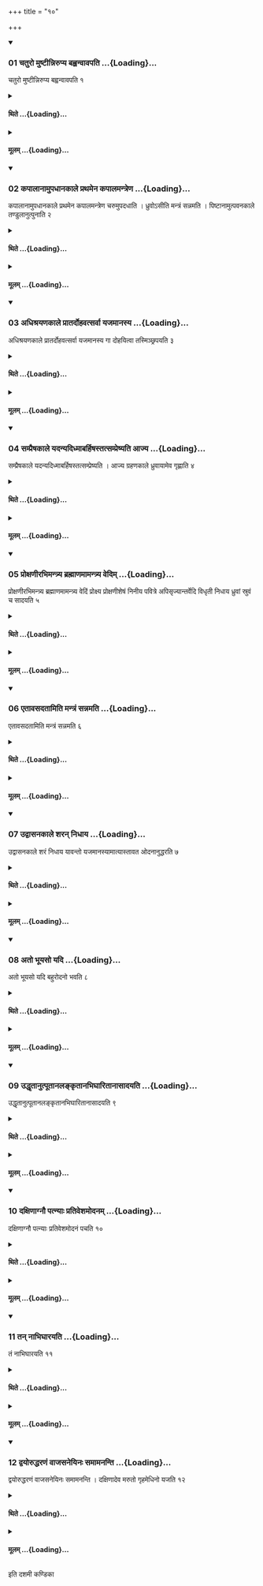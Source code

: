 +++
title = "१०"

+++

<div class="js_include" includetitle="true" newlevelforh1="3" unfilled url="/vedAH_yajuH/taittirIyam/sUtram/ApastambaH/shrautam/vishvAsa-prastutiH/08/10/01_chaturo_muShTInnirupya_bahvanvAvapati.md">
<details open><summary><h3>01 चतुरो मुष्टीन्निरुप्य बह्वन्वावपति ...{Loading}...</h3></summary>

चतुरो मुष्टीन्निरुप्य बह्वन्वावपति १
</details>
</div>
<div class="js_include collapsed" newlevelforh1="4" title="थिते" unfilled url="/vedAH_yajuH/taittirIyam/sUtram/ApastambaH/shrautam/thite/08/10/01_chaturo_muShTInnirupya_bahvanvAvapati.md">
<details><summary><h4>थिते ...{Loading}...</h4></summary>

चतुरो मुष्टीन्निरुप्य बह्वन्वावपति १
</details>
</div>
<div class="js_include collapsed" newlevelforh1="4" title="मूलम्" unfilled url="/vedAH_yajuH/taittirIyam/sUtram/ApastambaH/shrautam/mUlam/08/10/01_chaturo_muShTInnirupya_bahvanvAvapati.md">
<details><summary><h4>मूलम् ...{Loading}...</h4></summary>

चतुरो मुष्टीन्निरुप्य बह्वन्वावपति १
</details>
</div>
<div class="js_include" includetitle="true" newlevelforh1="3" unfilled url="/vedAH_yajuH/taittirIyam/sUtram/ApastambaH/shrautam/vishvAsa-prastutiH/08/10/02_kapAlAnAmupadhAnakAle_prathamena_kapAlamantreNa.md">
<details open><summary><h3>02 कपालानामुपधानकाले प्रथमेन कपालमन्त्रेण ...{Loading}...</h3></summary>

कपालानामुपधानकाले प्रथमेन कपालमन्त्रेण चरुमुपदधाति । ध्रुवोऽसीति मन्त्रं सन्नमति । पिष्टानामुत्पवनकाले तण्डुलानुत्पुनाति २
</details>
</div>
<div class="js_include collapsed" newlevelforh1="4" title="थिते" unfilled url="/vedAH_yajuH/taittirIyam/sUtram/ApastambaH/shrautam/thite/08/10/02_kapAlAnAmupadhAnakAle_prathamena_kapAlamantreNa.md">
<details><summary><h4>थिते ...{Loading}...</h4></summary>

कपालानामुपधानकाले प्रथमेन कपालमन्त्रेण चरुमुपदधाति । ध्रुवोऽसीति मन्त्रं सन्नमति । पिष्टानामुत्पवनकाले तण्डुलानुत्पुनाति २
</details>
</div>
<div class="js_include collapsed" newlevelforh1="4" title="मूलम्" unfilled url="/vedAH_yajuH/taittirIyam/sUtram/ApastambaH/shrautam/mUlam/08/10/02_kapAlAnAmupadhAnakAle_prathamena_kapAlamantreNa.md">
<details><summary><h4>मूलम् ...{Loading}...</h4></summary>

कपालानामुपधानकाले प्रथमेन कपालमन्त्रेण चरुमुपदधाति । ध्रुवोऽसीति मन्त्रं सन्नमति । पिष्टानामुत्पवनकाले तण्डुलानुत्पुनाति २
</details>
</div>
<div class="js_include" includetitle="true" newlevelforh1="3" unfilled url="/vedAH_yajuH/taittirIyam/sUtram/ApastambaH/shrautam/vishvAsa-prastutiH/08/10/03_adhishrayaNakAle_prAtardohavatsarvA_yajamAnasya.md">
<details open><summary><h3>03 अधिश्रयणकाले प्रातर्दोहवत्सर्वा यजमानस्य ...{Loading}...</h3></summary>

अधिश्रयणकाले प्रातर्दोहवत्सर्वा यजमानस्य गा दोहयित्वा तस्मिञ्छ्रपयति ३
</details>
</div>
<div class="js_include collapsed" newlevelforh1="4" title="थिते" unfilled url="/vedAH_yajuH/taittirIyam/sUtram/ApastambaH/shrautam/thite/08/10/03_adhishrayaNakAle_prAtardohavatsarvA_yajamAnasya.md">
<details><summary><h4>थिते ...{Loading}...</h4></summary>

अधिश्रयणकाले प्रातर्दोहवत्सर्वा यजमानस्य गा दोहयित्वा तस्मिञ्छ्रपयति ३
</details>
</div>
<div class="js_include collapsed" newlevelforh1="4" title="मूलम्" unfilled url="/vedAH_yajuH/taittirIyam/sUtram/ApastambaH/shrautam/mUlam/08/10/03_adhishrayaNakAle_prAtardohavatsarvA_yajamAnasya.md">
<details><summary><h4>मूलम् ...{Loading}...</h4></summary>

अधिश्रयणकाले प्रातर्दोहवत्सर्वा यजमानस्य गा दोहयित्वा तस्मिञ्छ्रपयति ३
</details>
</div>
<div class="js_include" includetitle="true" newlevelforh1="3" unfilled url="/vedAH_yajuH/taittirIyam/sUtram/ApastambaH/shrautam/vishvAsa-prastutiH/08/10/04_sampraiShakAle_yadanyadidhmAbarhiShastatsampreShyati_Ajya.md">
<details open><summary><h3>04 सम्प्रैषकाले यदन्यदिध्माबर्हिषस्तत्सम्प्रेष्यति आज्य ...{Loading}...</h3></summary>

सम्प्रैषकाले यदन्यदिध्माबर्हिषस्तत्सम्प्रेष्यति । आज्य ग्रहणकाले ध्रुवायामेव गृह्णाति ४
</details>
</div>
<div class="js_include collapsed" newlevelforh1="4" title="थिते" unfilled url="/vedAH_yajuH/taittirIyam/sUtram/ApastambaH/shrautam/thite/08/10/04_sampraiShakAle_yadanyadidhmAbarhiShastatsampreShyati_Ajya.md">
<details><summary><h4>थिते ...{Loading}...</h4></summary>

सम्प्रैषकाले यदन्यदिध्माबर्हिषस्तत्सम्प्रेष्यति । आज्य ग्रहणकाले ध्रुवायामेव गृह्णाति ४
</details>
</div>
<div class="js_include collapsed" newlevelforh1="4" title="मूलम्" unfilled url="/vedAH_yajuH/taittirIyam/sUtram/ApastambaH/shrautam/mUlam/08/10/04_sampraiShakAle_yadanyadidhmAbarhiShastatsampreShyati_Ajya.md">
<details><summary><h4>मूलम् ...{Loading}...</h4></summary>

सम्प्रैषकाले यदन्यदिध्माबर्हिषस्तत्सम्प्रेष्यति । आज्य ग्रहणकाले ध्रुवायामेव गृह्णाति ४
</details>
</div>
<div class="js_include" includetitle="true" newlevelforh1="3" unfilled url="/vedAH_yajuH/taittirIyam/sUtram/ApastambaH/shrautam/vishvAsa-prastutiH/08/10/05_proxaNIrabhimantrya_brahmANamAmantrya_vedim.md">
<details open><summary><h3>05 प्रोक्षणीरभिमन्त्र्य ब्रह्माणमामन्त्र्य वेदिम् ...{Loading}...</h3></summary>

प्रोक्षणीरभिमन्त्र्य ब्रह्माणमामन्त्र्य वेदिं प्रोक्ष्य प्रोक्षणीशेषं निनीय पवित्रे अपिसृज्यान्तर्वेदि विधृती निधाय ध्रुवां स्रुवं च सादयति ५
</details>
</div>
<div class="js_include collapsed" newlevelforh1="4" title="थिते" unfilled url="/vedAH_yajuH/taittirIyam/sUtram/ApastambaH/shrautam/thite/08/10/05_proxaNIrabhimantrya_brahmANamAmantrya_vedim.md">
<details><summary><h4>थिते ...{Loading}...</h4></summary>

प्रोक्षणीरभिमन्त्र्य ब्रह्माणमामन्त्र्य वेदिं प्रोक्ष्य प्रोक्षणीशेषं निनीय पवित्रे अपिसृज्यान्तर्वेदि विधृती निधाय ध्रुवां स्रुवं च सादयति ५
</details>
</div>
<div class="js_include collapsed" newlevelforh1="4" title="मूलम्" unfilled url="/vedAH_yajuH/taittirIyam/sUtram/ApastambaH/shrautam/mUlam/08/10/05_proxaNIrabhimantrya_brahmANamAmantrya_vedim.md">
<details><summary><h4>मूलम् ...{Loading}...</h4></summary>

प्रोक्षणीरभिमन्त्र्य ब्रह्माणमामन्त्र्य वेदिं प्रोक्ष्य प्रोक्षणीशेषं निनीय पवित्रे अपिसृज्यान्तर्वेदि विधृती निधाय ध्रुवां स्रुवं च सादयति ५
</details>
</div>
<div class="js_include" includetitle="true" newlevelforh1="3" unfilled url="/vedAH_yajuH/taittirIyam/sUtram/ApastambaH/shrautam/vishvAsa-prastutiH/08/10/06_etAvasadatAmiti_mantraM_sannamati.md">
<details open><summary><h3>06 एतावसदतामिति मन्त्रं सन्नमति ...{Loading}...</h3></summary>

एतावसदतामिति मन्त्रं सन्नमति ६
</details>
</div>
<div class="js_include collapsed" newlevelforh1="4" title="थिते" unfilled url="/vedAH_yajuH/taittirIyam/sUtram/ApastambaH/shrautam/thite/08/10/06_etAvasadatAmiti_mantraM_sannamati.md">
<details><summary><h4>थिते ...{Loading}...</h4></summary>

एतावसदतामिति मन्त्रं सन्नमति ६
</details>
</div>
<div class="js_include collapsed" newlevelforh1="4" title="मूलम्" unfilled url="/vedAH_yajuH/taittirIyam/sUtram/ApastambaH/shrautam/mUlam/08/10/06_etAvasadatAmiti_mantraM_sannamati.md">
<details><summary><h4>मूलम् ...{Loading}...</h4></summary>

एतावसदतामिति मन्त्रं सन्नमति ६
</details>
</div>
<div class="js_include" includetitle="true" newlevelforh1="3" unfilled url="/vedAH_yajuH/taittirIyam/sUtram/ApastambaH/shrautam/vishvAsa-prastutiH/08/10/07_udvAsanakAle_sharan_nidhAya.md">
<details open><summary><h3>07 उद्वासनकाले शरन् निधाय ...{Loading}...</h3></summary>

उद्वासनकाले शरं निधाय यावन्तो यजमानस्यामात्यास्तावत ओदनानुद्धरति ७
</details>
</div>
<div class="js_include collapsed" newlevelforh1="4" title="थिते" unfilled url="/vedAH_yajuH/taittirIyam/sUtram/ApastambaH/shrautam/thite/08/10/07_udvAsanakAle_sharan_nidhAya.md">
<details><summary><h4>थिते ...{Loading}...</h4></summary>

उद्वासनकाले शरं निधाय यावन्तो यजमानस्यामात्यास्तावत ओदनानुद्धरति ७
</details>
</div>
<div class="js_include collapsed" newlevelforh1="4" title="मूलम्" unfilled url="/vedAH_yajuH/taittirIyam/sUtram/ApastambaH/shrautam/mUlam/08/10/07_udvAsanakAle_sharan_nidhAya.md">
<details><summary><h4>मूलम् ...{Loading}...</h4></summary>

उद्वासनकाले शरं निधाय यावन्तो यजमानस्यामात्यास्तावत ओदनानुद्धरति ७
</details>
</div>
<div class="js_include" includetitle="true" newlevelforh1="3" unfilled url="/vedAH_yajuH/taittirIyam/sUtram/ApastambaH/shrautam/vishvAsa-prastutiH/08/10/08_ato_bhUyaso_yadi.md">
<details open><summary><h3>08 अतो भूयसो यदि ...{Loading}...</h3></summary>

अतो भूयसो यदि बहुरोदनो भवति ८
</details>
</div>
<div class="js_include collapsed" newlevelforh1="4" title="थिते" unfilled url="/vedAH_yajuH/taittirIyam/sUtram/ApastambaH/shrautam/thite/08/10/08_ato_bhUyaso_yadi.md">
<details><summary><h4>थिते ...{Loading}...</h4></summary>

अतो भूयसो यदि बहुरोदनो भवति ८
</details>
</div>
<div class="js_include collapsed" newlevelforh1="4" title="मूलम्" unfilled url="/vedAH_yajuH/taittirIyam/sUtram/ApastambaH/shrautam/mUlam/08/10/08_ato_bhUyaso_yadi.md">
<details><summary><h4>मूलम् ...{Loading}...</h4></summary>

अतो भूयसो यदि बहुरोदनो भवति ८
</details>
</div>
<div class="js_include" includetitle="true" newlevelforh1="3" unfilled url="/vedAH_yajuH/taittirIyam/sUtram/ApastambaH/shrautam/vishvAsa-prastutiH/08/10/09_uddhRtAnutpUtAnalankRtAnabhighAritAnAsAdayati.md">
<details open><summary><h3>09 उद्धृतानुत्पूतानलङ्कृतानभिघारितानासादयति ...{Loading}...</h3></summary>

उद्धृतानुत्पूतानलङ्कृतानभिघारितानासादयति ९
</details>
</div>
<div class="js_include collapsed" newlevelforh1="4" title="थिते" unfilled url="/vedAH_yajuH/taittirIyam/sUtram/ApastambaH/shrautam/thite/08/10/09_uddhRtAnutpUtAnalankRtAnabhighAritAnAsAdayati.md">
<details><summary><h4>थिते ...{Loading}...</h4></summary>

उद्धृतानुत्पूतानलङ्कृतानभिघारितानासादयति ९
</details>
</div>
<div class="js_include collapsed" newlevelforh1="4" title="मूलम्" unfilled url="/vedAH_yajuH/taittirIyam/sUtram/ApastambaH/shrautam/mUlam/08/10/09_uddhRtAnutpUtAnalankRtAnabhighAritAnAsAdayati.md">
<details><summary><h4>मूलम् ...{Loading}...</h4></summary>

उद्धृतानुत्पूतानलङ्कृतानभिघारितानासादयति ९
</details>
</div>
<div class="js_include" includetitle="true" newlevelforh1="3" unfilled url="/vedAH_yajuH/taittirIyam/sUtram/ApastambaH/shrautam/vishvAsa-prastutiH/08/10/10_daxiNAgnau_patnyAH_prativeshamodanam.md">
<details open><summary><h3>10 दक्षिणाग्नौ पत्न्याः प्रतिवेशमोदनम् ...{Loading}...</h3></summary>

दक्षिणाग्नौ पत्न्याः प्रतिवेशमोदनं पचति १०
</details>
</div>
<div class="js_include collapsed" newlevelforh1="4" title="थिते" unfilled url="/vedAH_yajuH/taittirIyam/sUtram/ApastambaH/shrautam/thite/08/10/10_daxiNAgnau_patnyAH_prativeshamodanam.md">
<details><summary><h4>थिते ...{Loading}...</h4></summary>

दक्षिणाग्नौ पत्न्याः प्रतिवेशमोदनं पचति १०
</details>
</div>
<div class="js_include collapsed" newlevelforh1="4" title="मूलम्" unfilled url="/vedAH_yajuH/taittirIyam/sUtram/ApastambaH/shrautam/mUlam/08/10/10_daxiNAgnau_patnyAH_prativeshamodanam.md">
<details><summary><h4>मूलम् ...{Loading}...</h4></summary>

दक्षिणाग्नौ पत्न्याः प्रतिवेशमोदनं पचति १०
</details>
</div>
<div class="js_include" includetitle="true" newlevelforh1="3" unfilled url="/vedAH_yajuH/taittirIyam/sUtram/ApastambaH/shrautam/vishvAsa-prastutiH/08/10/11_tan_nAbhighArayati.md">
<details open><summary><h3>11 तन् नाभिघारयति ...{Loading}...</h3></summary>

तं नाभिघारयति ११
</details>
</div>
<div class="js_include collapsed" newlevelforh1="4" title="थिते" unfilled url="/vedAH_yajuH/taittirIyam/sUtram/ApastambaH/shrautam/thite/08/10/11_tan_nAbhighArayati.md">
<details><summary><h4>थिते ...{Loading}...</h4></summary>

तं नाभिघारयति ११
</details>
</div>
<div class="js_include collapsed" newlevelforh1="4" title="मूलम्" unfilled url="/vedAH_yajuH/taittirIyam/sUtram/ApastambaH/shrautam/mUlam/08/10/11_tan_nAbhighArayati.md">
<details><summary><h4>मूलम् ...{Loading}...</h4></summary>

तं नाभिघारयति ११
</details>
</div>
<div class="js_include" includetitle="true" newlevelforh1="3" unfilled url="/vedAH_yajuH/taittirIyam/sUtram/ApastambaH/shrautam/vishvAsa-prastutiH/08/10/12_dvayoruddharaNaM_vAjasaneyinaH_samAmananti.md">
<details open><summary><h3>12 द्वयोरुद्धरणं वाजसनेयिनः समामनन्ति ...{Loading}...</h3></summary>

द्वयोरुद्धरणं वाजसनेयिनः समामनन्ति । दक्षिणादेव मरुतो गृहमेधिनो यजति १२
</details>
</div>
<div class="js_include collapsed" newlevelforh1="4" title="थिते" unfilled url="/vedAH_yajuH/taittirIyam/sUtram/ApastambaH/shrautam/thite/08/10/12_dvayoruddharaNaM_vAjasaneyinaH_samAmananti.md">
<details><summary><h4>थिते ...{Loading}...</h4></summary>

द्वयोरुद्धरणं वाजसनेयिनः समामनन्ति । दक्षिणादेव मरुतो गृहमेधिनो यजति १२
</details>
</div>
<div class="js_include collapsed" newlevelforh1="4" title="मूलम्" unfilled url="/vedAH_yajuH/taittirIyam/sUtram/ApastambaH/shrautam/mUlam/08/10/12_dvayoruddharaNaM_vAjasaneyinaH_samAmananti.md">
<details><summary><h4>मूलम् ...{Loading}...</h4></summary>

द्वयोरुद्धरणं वाजसनेयिनः समामनन्ति । दक्षिणादेव मरुतो गृहमेधिनो यजति १२
</details>
</div>

  
इति दशमी कण्डिका 
